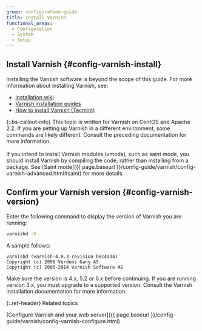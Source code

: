 ```yaml
---
group: configuration-guide
title: Install Varnish
functional_areas:
  - Configuration
  - System
  - Setup
---
```


## Install Varnish {#config-varnish-install}

Installing the Varnish software is beyond the scope of this guide. For more information about installing Varnish, see:

*  [Installation wiki](https://www.varnish-software.com/wiki/start/index.html)
*  [Varnish installation guides](https://www.varnish-cache.org/docs)
*  [How to install Varnish (Tecmint)](http://www.tecmint.com/install-varnish-cache-web-accelerator)

{:.bs-callout-info}
This topic is written for Varnish on CentOS and Apache 2.2. If you are setting up Varnish in a different environment, some commands are likely different. Consult the preceding documentation for more information.<br><br>If you intend to install Varnish modules (vmods), such as saint mode, you should install Varnish by compiling the code, rather than installing from a package. See [Saint mode]({{ page.baseurl }}/config-guide/varnish/config-varnish-advanced.html#saint) for more details.

## Confirm your Varnish version {#config-varnish-version}

Enter the following command to display the version of Varnish you are running:

```bash
varnishd -V
```

A sample follows:

```terminal
varnishd (varnish-4.0.3 revision b8c4a34)
Copyright (c) 2006 Verdens Gang AS
Copyright (c) 2006-2014 Varnish Software AS
```

Make sure the version is 4.x, 5.2 or 6.x before continuing. If you are running version 3.x, you must upgrade to a supported version. Consult the Varnish installation documentation for more information.

{:.ref-header}
Related topics

[Configure Varnish and your web server]({{ page.baseurl }}/config-guide/varnish/config-varnish-configure.html)
